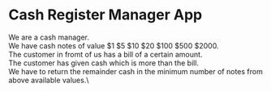 # Cash Register Manager App

We are a cash manager.\
We have cash notes of value \$1 \$5 \$10 \$20 \$100 \$500 \$2000.\
The customer in fromt of us has a bill of a certain amount.\
The customer has given cash which is more than the bill.\
We have to return the remainder cash in the minimum number of notes from above available values.\
